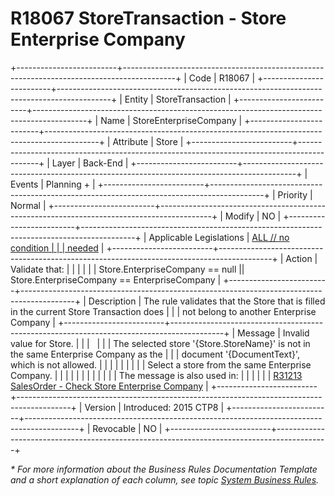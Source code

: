 # R18067 StoreTransaction - Store Enterprise Company
+-------------------------+-------------------------------------------------------------------------------------------+
| Code                    | R18067                                                                                    |
+-------------------------+-------------------------------------------------------------------------------------------+
| Entity                  | StoreTransaction                                                                          |
+-------------------------+-------------------------------------------------------------------------------------------+
| Name                    | StoreEnterpriseCompany                                                                    |
+-------------------------+-------------------------------------------------------------------------------------------+
| Attribute               | Store                                                                                     |
+-------------------------+-------------------------------------------------------------------------------------------+
| Layer                   | Back-End                                                                                  |
+-------------------------+-------------------------------------------------------------------------------------------+
| Events                  | Planning +                                                                                |
+-------------------------+-------------------------------------------------------------------------------------------+
| Priority                | Normal                                                                                    |
+-------------------------+-------------------------------------------------------------------------------------------+
| Modify                  | NO                                                                                        |
+-------------------------+-------------------------------------------------------------------------------------------+
| Applicable Legislations | [ALL // no condition                                                                      |
|                         | needed](https://confluence.erp.net/display/techdoc/Country+Specific+Functionality)        |
+-------------------------+-------------------------------------------------------------------------------------------+
| Action                  | Validate that:                                                                            |
|                         |                                                                                           |
|                         | Store.EnterpriseCompany == null \|\| Store.EnterpriseCompany == EnterpriseCompany         |
+-------------------------+-------------------------------------------------------------------------------------------+
| Description             | The rule validates that the Store that is filled in the current Store Transaction does    |
|                         | not belong to another Enterprise Company                                                  |
+-------------------------+-------------------------------------------------------------------------------------------+
| Message                 | Invalid value for Store.                                                                  |
|                         |                                                                                           |
|                         | The selected store \'{Store.StoreName}\' is not in the same Enterprise Company as the     |
|                         | document \'{DocumentText}\', which is not allowed.                                        |
|                         |                                                                                           |
|                         |                                                                                           |
|                         | Select a store from the same Enterprise Company.                                          |
|                         |                                                                                           |
|                         |                                                                                           |
|                         |                                                                                           |
|                         | The message is also used in:                                                              |
|                         |                                                                                           |
|                         | [R31213 SalesOrder - Check Store Enterprise Company](R31213.md)                           |
+-------------------------+-------------------------------------------------------------------------------------------+
| Version                 | Introduced: 2015 CTP8                                                                     |
+-------------------------+-------------------------------------------------------------------------------------------+
| Revocable               | NO                                                                                        |
+-------------------------+-------------------------------------------------------------------------------------------+

*\* For more information about the Business Rules Documentation Template and a short explanation of each column, see
topic [System Business Rules](https://confluence.erp.net/display/techdoc/System+Business+Rules).*

  

  
